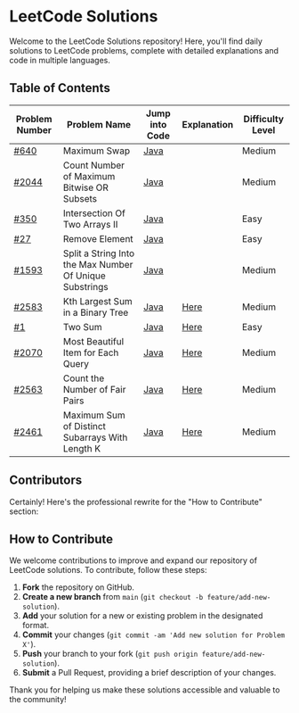 # LeetCode Solutions

Welcome to the LeetCode Solutions repository! Here, you'll find daily solutions to LeetCode problems, complete with detailed explanations and code in multiple languages.

## Table of Contents
| Problem Number                                                                                 | Problem Name                                            | Jump into Code                                                   | Explanation                                                     | Difficulty Level |
|------------------------------------------------------------------------------------------------|---------------------------------------------------------|------------------------------------------------------------------|-----------------------------------------------------------------|------------------|
| [#640](https://leetcode.com/problems/maximum-swap?envType=daily-question&envId=2024-10-18)     | Maximum Swap                                            | [Java](Algorithms/daily/problem670/code/Solution.java)           |                                                                 | Medium           |
| [#2044](https://leetcode.com/problems/count-number-of-maximum-bitwise-or-subsets/description/) | Count Number of Maximum Bitwise OR Subsets              | [Java](Algorithms/daily/problem2044/src/Solution.java)           |                                                                 | Medium           |
| [#350](https://leetcode.com/problems/intersection-of-two-arrays-ii)                            | Intersection Of Two Arrays II                           | [Java](Algorithms/daily/problem350/src/Solution.java)            |                                                                 | Easy             |
| [#27](https://leetcode.com/problems/remove-element)                                            | Remove Element                                          | [Java](Algorithms/daily/problem27/src/Solution.java)             |                                                                 | Easy             |
| [#1593](https://leetcode.com/problems/split-a-string-into-the-max-number-of-unique-substrings) | Split a String Into the Max Number Of Unique Substrings | [Java](Algorithms/daily/problem1593/src/Solution.java)           |                                                                 | Medium           |
| [#2583](https://leetcode.com/problems/kth-largest-sum-in-a-binary-tree)                        | Kth Largest Sum in a Binary Tree                        | [Java](Algorithms/daily/problem2583/src/Solution.java)           | [Here](Algorithms/daily/problem2583/explanation/explanation.md) | Medium           |
| [#1](https://leetcode.com/problems/two-sum)                                                    | Two Sum                                                 | [Java](Algorithms/daily/problem1/src/solution/Solution2.java)    | [Here](Algorithms/daily/problem1/explanation/README.md)    | Easy             |
| [#2070](https://leetcode.com/problems/most-beautiful-item-for-each-query)                      | Most Beautiful Item for Each Query                      | [Java](Algorithms/daily/problem2070/src/solution/Solution2.java) | [Here]()    | Medium             |
| [#2563](https://leetcode.com/problems/count-the-number-of-fair-pairs)                          | Count the Number of Fair Pairs                          | [Java](Algorithms/daily/problem2563/src/solution/Solution2.java) | [Here]()    | Medium             |
| [#2461](https://leetcode.com/problems/maximum-sum-of-distinct-subarrays-with-length-k/)        | Maximum Sum of Distinct Subarrays With Length K                          | [Java](Algorithms/daily/problem2461/src/solution/Solution1.java) | [Here]()    | Medium             |

## Contributors

<!-- - Hieu Truong [@hieutruong249](https://github.com/hieutruong249) -->

Certainly! Here's the professional rewrite for the "How to Contribute" section:

## How to Contribute

We welcome contributions to improve and expand our repository of LeetCode solutions. To contribute, follow these steps:

1. **Fork** the repository on GitHub.
2. **Create a new branch** from `main` (`git checkout -b feature/add-new-solution`).
3. **Add** your solution for a new or existing problem in the designated format.
4. **Commit** your changes (`git commit -am 'Add new solution for Problem X'`).
5. **Push** your branch to your fork (`git push origin feature/add-new-solution`).
6. **Submit** a Pull Request, providing a brief description of your changes.

Thank you for helping us make these solutions accessible and valuable to the community!
